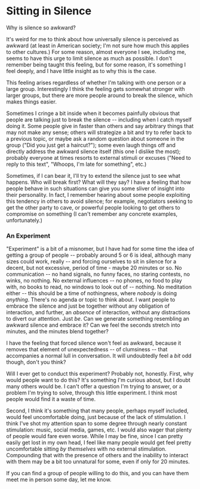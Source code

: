 # Sitting in Silence

Why is silence so awkward?

It's weird for me to think about how universally silence is perceived as awkward (at least in American society; I'm not sure how much this applies to other cultures.) For some reason, almost everyone I see, including me, seems to have this urge to limit silence as much as possible. I don't remember being taught this feeling, but for some reason, it's something I feel deeply, and I have little insight as to why this is the case.

This feeling arises regardless of whether I'm talking with one person or a large group. Interestingly I think the feeling gets somewhat stronger with larger groups, but there are more people around to break the silence, which makes things easier.

Sometimes I cringe a bit inside when it becomes painfully obvious that people are talking just to break the silence -- including when I catch myself doing it. Some people give in faster than others and say arbitrary things that may not make any sense; others will strategize a bit and try to refer back to a previous topic, or maybe ask a random question about someone in the group ("Did you just get a haircut?"); some even laugh things off and directly address the awkward silence itself (this one I dislike the most); probably everyone at times resorts to external stimuli or excuses ("Need to reply to this text", "Whoops, I'm late for something", etc.)

Sometimes, if I can bear it, I'll try to extend the silence just to see what happens. Who will break first? What will they say? I have a feeling that how people behave in such situations can give you some sliver of insight into their personality. In fact, I remember hearing about some people exploiting this tendency in others to avoid silence; for example, negotiators seeking to get the other party to cave, or powerful people looking to get others to compromise on something (I can't remember any concrete examples, unfortunately.)

### An Experiment

"Experiment" is a bit of a misnomer, but I have had for some time the idea of getting a group of people -- probably around 5 or 6 is ideal, although many sizes could work, really -- and forcing ourselves to sit in silence for a decent, but not excessive, period of time - maybe 20 minutes or so. No communication -- no hand signals, no funny faces, no staring contests, no winks, no nothing. No external influences -- no phones, no food to play with, no books to read, no windows to look out of -- nothing. No meditation either -- this should be a time of nothingness, where *nobody* is doing *anything*. There's no agenda or topic to think about. I want people to embrace the silence and just be together without any obligation of interaction, and further, an *absence* of interaction, without any distractions to divert our attention. Just *be*. Can we generate something resembling an awkward silence and embrace it? Can we feel the seconds stretch into minutes, and the minutes blend together?

I have the feeling that forced silence won't feel as awkward, because it removes that element of unexpectedness -- of clumsiness -- that accompanies a normal lull in conversation. It will undoubtedly feel a *bit* odd though, don't you think?

Will I ever get to conduct this experiment? Probably not, honestly. First, why would people want to do this? It's something I'm curious about, but I doubt many others would be. I can't offer a question I'm trying to answer, or a problem I'm trying to solve, through this little experiment. I think most people would find it a waste of time.

Second, I think it's something that many people, perhaps myself included, would feel uncomfortable doing, just because of the lack of stimulation. I think I've shot my attention span to some degree through nearly constant stimulation: music, social media, games, etc. I would also wager that plenty of people would fare even worse. While I may be fine, since I can pretty easily get lost in my own head, I feel like many people would get feel pretty uncomfortable sitting *by themselves* with no external stimulation. Compounding that with the presence of others and the inability to interact with them may be a bit too unnatural for some, even if only for 20 minutes. 

If you can find a group of people willing to do this, and you can have them meet me in person some day, let me know. 
